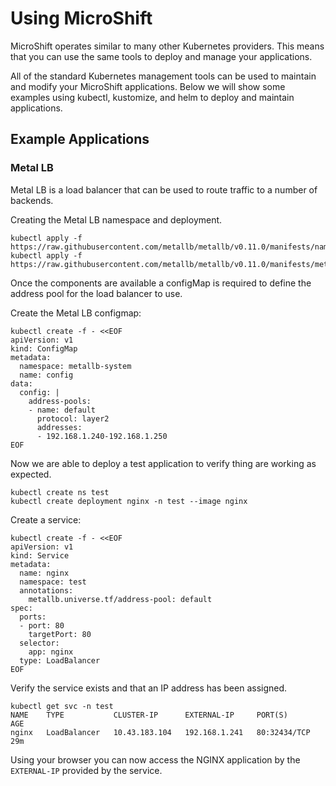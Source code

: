 # Using MicroShift
MicroShift operates similar to many other Kubernetes providers. This means that you can use the same tools to deploy and manage your applications.

All of the standard Kubernetes management tools can be used to maintain and modify your MicroShift applications. Below we will show some examples using kubectl, kustomize, and helm to deploy and maintain applications.

## Example Applications

### Metal LB
Metal LB is a load balancer that can be used to route traffic to a number of backends.

Creating the Metal LB namespace and deployment.
```
kubectl apply -f https://raw.githubusercontent.com/metallb/metallb/v0.11.0/manifests/namespace.yaml
kubectl apply -f https://raw.githubusercontent.com/metallb/metallb/v0.11.0/manifests/metallb.yaml
```

Once the components are available a configMap is required to define the address pool for the load balancer to use.

Create the Metal LB configmap:
```
kubectl create -f - <<EOF
apiVersion: v1
kind: ConfigMap
metadata:
  namespace: metallb-system
  name: config
data:
  config: |
    address-pools:
    - name: default
      protocol: layer2
      addresses:
      - 192.168.1.240-192.168.1.250
EOF
```

Now we are able to deploy a test application to verify thing are working as expected.

```
kubectl create ns test
kubectl create deployment nginx -n test --image nginx
```

Create a service:
```
kubectl create -f - <<EOF
apiVersion: v1
kind: Service
metadata:
  name: nginx
  namespace: test
  annotations:
    metallb.universe.tf/address-pool: default
spec:
  ports:
  - port: 80
    targetPort: 80
  selector:
    app: nginx
  type: LoadBalancer
EOF
```

Verify the service exists and that an IP address has been assigned.
```
kubectl get svc -n test
NAME    TYPE           CLUSTER-IP      EXTERNAL-IP     PORT(S)        AGE
nginx   LoadBalancer   10.43.183.104   192.168.1.241   80:32434/TCP   29m
```

Using your browser you can now access the NGINX application by the `EXTERNAL-IP` provided by the service.
